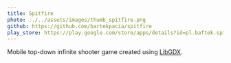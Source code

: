 ```yaml
---
title: Spitfire
photo: ../../assets/images/thumb_spitfire.png
github: https://github.com/bartekpacia/spitfire
play_store: https://play.google.com/store/apps/details?id=pl.baftek.spitfire
---
```


Mobile top-down infinite shooter game created using [LibGDX](https://libgdx.badlogicgames.com/index.html).